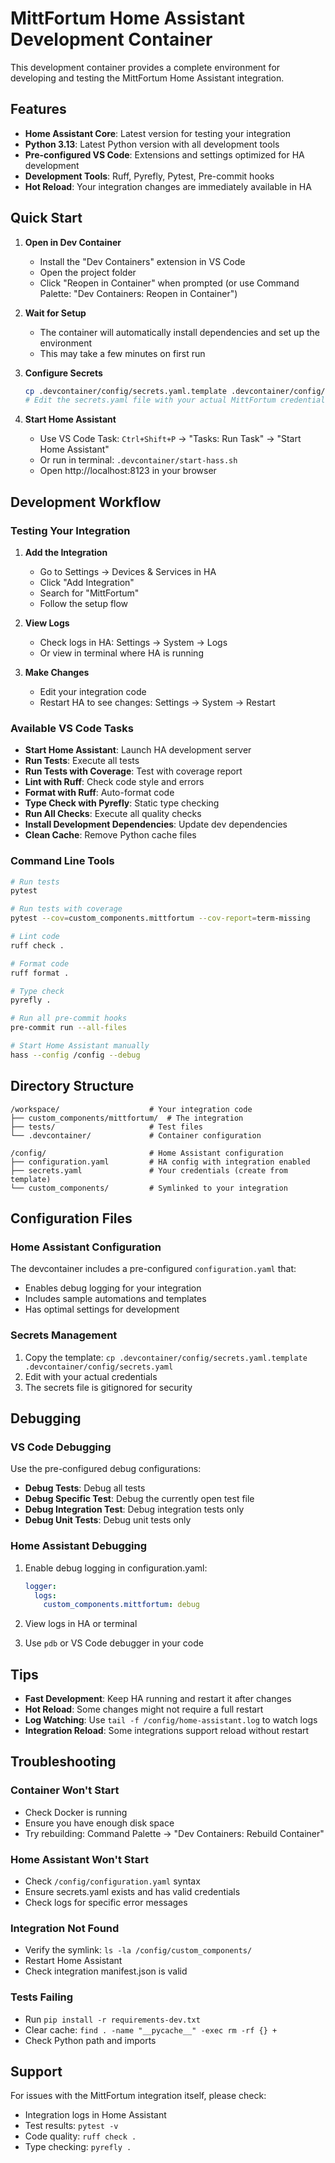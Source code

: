 # MittFortum Home Assistant Development Container

This development container provides a complete environment for developing and testing the MittFortum Home Assistant integration.

## Features

- **Home Assistant Core**: Latest version for testing your integration
- **Python 3.13**: Latest Python version with all development tools
- **Pre-configured VS Code**: Extensions and settings optimized for HA development
- **Development Tools**: Ruff, Pyrefly, Pytest, Pre-commit hooks
- **Hot Reload**: Your integration changes are immediately available in HA

## Quick Start

1. **Open in Dev Container**
   - Install the "Dev Containers" extension in VS Code
   - Open the project folder
   - Click "Reopen in Container" when prompted (or use Command Palette: "Dev Containers: Reopen in Container")

2. **Wait for Setup**
   - The container will automatically install dependencies and set up the environment
   - This may take a few minutes on first run

3. **Configure Secrets**
   ```bash
   cp .devcontainer/config/secrets.yaml.template .devcontainer/config/secrets.yaml
   # Edit the secrets.yaml file with your actual MittFortum credentials
   ```

4. **Start Home Assistant**
   - Use VS Code Task: `Ctrl+Shift+P` → "Tasks: Run Task" → "Start Home Assistant"
   - Or run in terminal: `.devcontainer/start-hass.sh`
   - Open http://localhost:8123 in your browser

## Development Workflow

### Testing Your Integration

1. **Add the Integration**
   - Go to Settings → Devices & Services in HA
   - Click "Add Integration"
   - Search for "MittFortum"
   - Follow the setup flow

2. **View Logs**
   - Check logs in HA: Settings → System → Logs
   - Or view in terminal where HA is running

3. **Make Changes**
   - Edit your integration code
   - Restart HA to see changes: Settings → System → Restart

### Available VS Code Tasks

- **Start Home Assistant**: Launch HA development server
- **Run Tests**: Execute all tests
- **Run Tests with Coverage**: Test with coverage report
- **Lint with Ruff**: Check code style and errors
- **Format with Ruff**: Auto-format code
- **Type Check with Pyrefly**: Static type checking
- **Run All Checks**: Execute all quality checks
- **Install Development Dependencies**: Update dev dependencies
- **Clean Cache**: Remove Python cache files

### Command Line Tools

```bash
# Run tests
pytest

# Run tests with coverage
pytest --cov=custom_components.mittfortum --cov-report=term-missing

# Lint code
ruff check .

# Format code
ruff format .

# Type check
pyrefly .

# Run all pre-commit hooks
pre-commit run --all-files

# Start Home Assistant manually
hass --config /config --debug
```

## Directory Structure

```
/workspace/                    # Your integration code
├── custom_components/mittfortum/  # The integration
├── tests/                     # Test files
└── .devcontainer/             # Container configuration

/config/                       # Home Assistant configuration
├── configuration.yaml         # HA config with integration enabled
├── secrets.yaml               # Your credentials (create from template)
└── custom_components/         # Symlinked to your integration
```

## Configuration Files

### Home Assistant Configuration

The devcontainer includes a pre-configured `configuration.yaml` that:
- Enables debug logging for your integration
- Includes sample automations and templates
- Has optimal settings for development

### Secrets Management

1. Copy the template: `cp .devcontainer/config/secrets.yaml.template .devcontainer/config/secrets.yaml`
2. Edit with your actual credentials
3. The secrets file is gitignored for security

## Debugging

### VS Code Debugging

Use the pre-configured debug configurations:
- **Debug Tests**: Debug all tests
- **Debug Specific Test**: Debug the currently open test file
- **Debug Integration Test**: Debug integration tests only
- **Debug Unit Tests**: Debug unit tests only

### Home Assistant Debugging

1. Enable debug logging in configuration.yaml:
   ```yaml
   logger:
     logs:
       custom_components.mittfortum: debug
   ```

2. View logs in HA or terminal
3. Use `pdb` or VS Code debugger in your code

## Tips

- **Fast Development**: Keep HA running and restart it after changes
- **Hot Reload**: Some changes might not require a full restart
- **Log Watching**: Use `tail -f /config/home-assistant.log` to watch logs
- **Integration Reload**: Some integrations support reload without restart

## Troubleshooting

### Container Won't Start
- Check Docker is running
- Ensure you have enough disk space
- Try rebuilding: Command Palette → "Dev Containers: Rebuild Container"

### Home Assistant Won't Start
- Check `/config/configuration.yaml` syntax
- Ensure secrets.yaml exists and has valid credentials
- Check logs for specific error messages

### Integration Not Found
- Verify the symlink: `ls -la /config/custom_components/`
- Restart Home Assistant
- Check integration manifest.json is valid

### Tests Failing
- Run `pip install -r requirements-dev.txt`
- Clear cache: `find . -name "__pycache__" -exec rm -rf {} +`
- Check Python path and imports

## Support

For issues with the MittFortum integration itself, please check:
- Integration logs in Home Assistant
- Test results: `pytest -v`
- Code quality: `ruff check .`
- Type checking: `pyrefly .`
